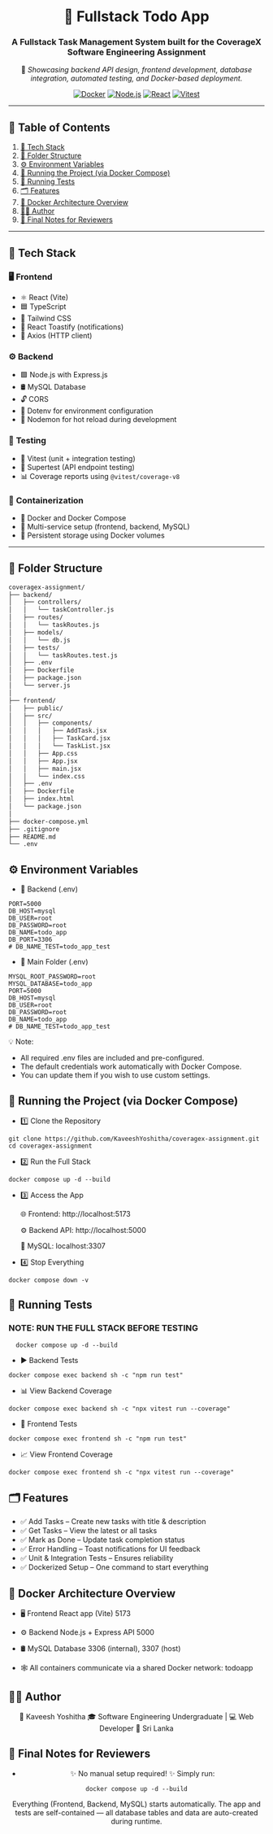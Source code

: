 <div align="center">

# 🧩 Fullstack Todo App

### A Fullstack Task Management System built for the **CoverageX Software Engineering Assignment**

🚀 _Showcasing backend API design, frontend development, database integration, automated testing, and Docker-based deployment._

[![Docker](https://img.shields.io/badge/Docker-Ready-blue?logo=docker)](https://www.docker.com/)
[![Node.js](https://img.shields.io/badge/Node.js-Backend-green?logo=node.js)](https://nodejs.org/)
[![React](https://img.shields.io/badge/React-Frontend-61DAFB?logo=react)](https://react.dev/)
[![Vitest](https://img.shields.io/badge/Tested%20With-Vitest-orange?logo=vitest)](https://vitest.dev/)

</div>

---



## 🧭 Table of Contents

1. [🚀 Tech Stack](#-tech-stack)  
2. [📁 Folder Structure](#-folder-structure)  
3. [⚙️ Environment Variables](#️-environment-variables)  
4. [🧰 Running the Project (via Docker Compose)](#-running-the-project-via-docker-compose)  
5. [🧪 Running Tests](#-running-tests)  
6. [🗂️ Features](#️-features)  
7. [🧱 Docker Architecture Overview](#-docker-architecture-overview)  
8. [🧑‍💻 Author](#-author)  
9. [🏁 Final Notes for Reviewers](#-final-notes-for-reviewers)  


---




## 🚀 Tech Stack

### 🖥️ **Frontend**
- ⚛️ React (Vite)
- 🟦 TypeScript
- 🎨 Tailwind CSS
- 🔔 React Toastify (notifications)
- 🔗 Axios (HTTP client)

### ⚙️ **Backend**
- 🟩 Node.js with Express.js
- 🛢️ MySQL Database
- 🔓 CORS
- 🔐 Dotenv for environment configuration
- 🔄 Nodemon for hot reload during development

### 🧪 **Testing**
- 🧠 Vitest (unit + integration testing)
- 🚦 Supertest (API endpoint testing)
- 📊 Coverage reports using `@vitest/coverage-v8`

### 🐳 **Containerization**
- 🧰 Docker and Docker Compose
- 🧩 Multi-service setup (frontend, backend, MySQL)
- 💾 Persistent storage using Docker volumes

---



## 📁 Folder Structure

```bash
coveragex-assignment/
├── backend/
│   ├── controllers/
│   │   └── taskController.js
│   ├── routes/
│   │   └── taskRoutes.js
│   ├── models/
│   │   └── db.js
│   ├── tests/
│   │   └── taskRoutes.test.js
│   ├── .env
│   ├── Dockerfile
│   ├── package.json
│   └── server.js
│
├── frontend/
│   ├── public/
│   ├── src/
│   │   ├── components/
│   │   │   ├── AddTask.jsx
│   │   │   ├── TaskCard.jsx
│   │   │   └── TaskList.jsx
│   │   ├── App.css
│   │   ├── App.jsx
│   │   ├── main.jsx
│   │   └── index.css
│   ├── .env
│   ├── Dockerfile
│   ├── index.html
│   └── package.json
│
├── docker-compose.yml
├── .gitignore
├── README.md
└── .env
```



## ⚙️ Environment Variables


- 🔧 Backend (.env)
``` 
PORT=5000
DB_HOST=mysql
DB_USER=root
DB_PASSWORD=root
DB_NAME=todo_app
DB_PORT=3306
# DB_NAME_TEST=todo_app_test
```


 - 🐬 Main Folder (.env)
```
MYSQL_ROOT_PASSWORD=root
MYSQL_DATABASE=todo_app
PORT=5000
DB_HOST=mysql
DB_USER=root
DB_PASSWORD=root
DB_NAME=todo_app
# DB_NAME_TEST=todo_app_test
```


💡 Note:
- All required .env files are included and pre-configured.
- The default credentials work automatically with Docker Compose.
- You can update them if you wish to use custom settings.




## 🧰 Running the Project (via Docker Compose)

- 1️⃣ Clone the Repository
```
git clone https://github.com/KaveeshYoshitha/coveragex-assignment.git
cd coveragex-assignment
```


- 2️⃣ Run the Full Stack
```
docker compose up -d --build
```


- 3️⃣ Access the App
 
   🌐 Frontend: http://localhost:5173

   ⚙️ Backend API: http://localhost:5000

   🐬 MySQL: localhost:3307


- 4️⃣ Stop Everything
```
docker compose down -v
```



## 🧪 Running Tests
  ### NOTE: RUN THE FULL STACK BEFORE TESTING
  ```
    docker compose up -d --build
```

- ▶️ Backend Tests
```
docker compose exec backend sh -c "npm run test"
```

- 📊 View Backend Coverage
```
docker compose exec backend sh -c "npx vitest run --coverage"
```

- 🧩 Frontend Tests
```
docker compose exec frontend sh -c "npm run test"
```

- 📈 View Frontend Coverage
```
docker compose exec frontend sh -c "npx vitest run --coverage"
```



## 🗂️ Features

- ✅ Add Tasks – Create new tasks with title & description
- ✅ Get Tasks – View the latest or all tasks
- ✅ Mark as Done – Update task completion status
- ✅ Error Handling – Toast notifications for UI feedback
- ✅ Unit & Integration Tests – Ensures reliability
- ✅ Dockerized Setup – One command to start everything

  

## 🧱 Docker Architecture Overview
- 🖥️ Frontend	React app (Vite)	5173
- ⚙️ Backend	Node.js + Express API	5000
- 🛢️ MySQL	Database	3306 (internal), 3307 (host)

- 🕸️ All containers communicate via a shared Docker network: todoapp




## 🧑‍💻 Author
<div align="center">

👋 Kaveesh Yoshitha
🎓 Software Engineering Undergraduate | 💻 Web Developer 
📍 Sri Lanka


</div>



## 🏁 Final Notes for Reviewers
<div align="center">


- ✨ No manual setup required! ✨
  Simply run:
```
docker compose up -d --build
```


Everything (Frontend, Backend, MySQL) starts automatically.
The app and tests are self-contained — all database tables and data are auto-created during runtime.

</div>
